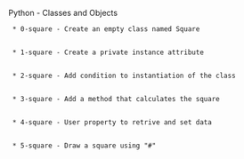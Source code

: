 Python - Classes and Objects


	 * 0-square - Create an empty class named Square


	 * 1-square - Create a private instance attribute


	 * 2-square - Add condition to instantiation of the class


	 * 3-square - Add a method that calculates the square


	 * 4-square - User property to retrive and set data


	 * 5-square - Draw a square using "#"


